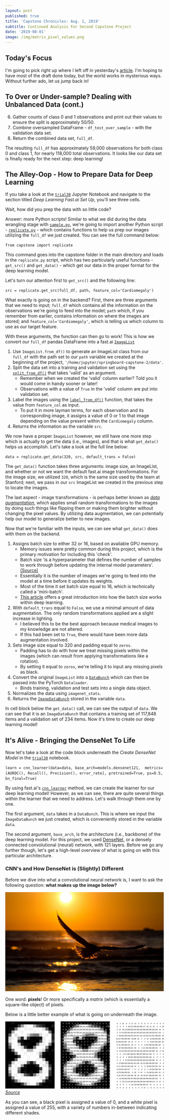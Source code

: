 ```yaml
---
layout: post
published: true
title: 'Capstone Chronicles: Aug. 1, 2019'
subtitle: Continued Analysis For Second Capstone Project
date: '2019-08-01'
image: /img/matrix_pixel_values.png
---
```

## Today's Focus

I'm going to pick right up where I left off in yesterday's [article](https://jearny58.github.io/2019-07-31-capstone-chronicles-july-31-2019/). I'm hoping to have most of the draft done today, but the world works in mysterious ways. Without further ado, let us jump back in!

## To Over or Under-sample? Dealing with Unbalanced Data (cont.)

6. Gather counts of class 0 and 1 observations and print out their values to ensure the split is approximately 50/50. 
7. Combine oversampled DataFrame - `df_test_over_sample` - with the validation data set. 
8. Return the combined data set, `full_df`. 

The resulting `full_df` has approximately 59,000 observations for both class 0 and class 1, for nearly 118,000 total observations. It looks like our data set is finally ready for the next step: deep learning! 

## The Alley-Oop - How to Prepare Data for Deep Learning

If you take a look at the [`trial30`](https://github.com/Jearny58/Springboard-DS-Portfolio/blob/master/capstone_2/trial30.ipynb) Jupyter Notebook and navigate to the section titled _Deep Learning Fast.ai Set Up_, you'll see three cells. 

Wait, how did you prep the data with so little code? 

Answer: more Python scripts! Similar to what we did during the data wrangling stage with [`sample.py`](https://github.com/Jearny58/Springboard-DS-Portfolio/blob/master/capstone_2/capstone/sample.py), we're going to import another Python script - [`replicate.py`](https://github.com/Jearny58/Springboard-DS-Portfolio/blob/master/capstone_2/capstone/replicate.py) - which contains functions to help us prep our images utilizing the `full_df` we just created. You can see the full command below:

`from capstone import replicate`

This command goes into the capstone folder in the main directory and loads in the `replicate.py` script, which has two particularly useful functions - `get_src()` and `get_data()` - which get our data in the proper format for the deep learning model. 

Let's turn our attention first to `get_src()` and the following line: 

`src = replicate.get_src(full_df, path, feature_col='Cardiomegaly')`

What exactly is going on in the backend? First, there are three arguments that we need to input; `full_df` which contains all the information on the observations we're going to feed into the model; `path` which, if you remember from earlier, contains information on where the images are stored; and `feature_col='Cardiomegaly'`, which is telling us which column to use as our target feature. 

With these arguments, the function can then go to work! This is how we convert our `full_df` pandas DataFrame into a fast.ai [`ImageList`](https://docs.fast.ai/vision.data.html#ImageList)

1. Use `ImageList.from_df()` to generate an ImageList class from our `full_df` with the path set to our `path` variable we created at the beginning of the project, `'/home/jupyter/springboard-capstone-2/data'`.
2. Split the data set into a training and validation set using the [`split_from_df()`](https://docs.fast.ai/data_block.html#ItemList.split_from_df) that takes 'valid' as an argument. 
    - Remember when we created the 'valid' column earlier? Told you it would come in handy sooner or later! 
    - Observations with a value of `True` in the 'valid' column are put into validation set. 
3. Label the images using the [`label_from_df()`](https://docs.fast.ai/data_block.html#ItemList.label_from_df) function, that takes the value from `feature_col` as input. 
    - To put it in more layman terms, for each observation and its corresponding image, it assigns a value of 0 or 1 to that image depending on the value present within the `Cardiomegaly` column. 
4. Returns the information as the variable `src`. 

We now have a proper `ImageList` however, we still have one more step which is actually to get the data (i.e., images), and that is what `get_data()` helps us accomplish. Let's take a look at the full line below:

`data = replicate.get_data(320, src, default_trans = False)`

The `get_data()` function takes three arguments: image size, an ImageList, and whether or not we want the default fast.ai image transformations. For the image size, we utilized `320`, which is the same size used by the team at Stanford; next, we pass in our `src` ImageList we created in the previous step to locate the images.

The last aspect - image transformations - is perhaps better known as [_data augmentation_](https://docs.fast.ai/vision.transform.html#Data-augmentation), which applies small random transformations to the images by doing such things like flipping them or making them brighter without changing the pixel values. By utilizing data augmentation, we can potentially help our model to generalize better to new images. 

Now that we're familiar with the inputs, we can see what `get_data()` does with them on the backend. 

1. Assigns batch size to either 32 or 16, based on available GPU memory.
    - Memory issues were pretty common during this project, which is the primary motivation for including this 'check'. 
    - Batch size 'is a hyperparameter that defines the number of samples to work through before updating the internal model parameters'. [(Source)](https://machinelearningmastery.com/difference-between-a-batch-and-an-epoch/)
    - Essentially it is the number of images we're going to feed into the model at a time before it updates its weights. 
    - Most of the time it set batch size equal to 16, which is technically called a 'mini-batch'.
    - [This article](https://machinelearningmastery.com/gentle-introduction-mini-batch-gradient-descent-configure-batch-size/) offers a great introduction into how the batch size works within deep learning. 
2. With `default_trans` equal to `False`, we use a minimal amount of data augmentation. The only random transformations applied are a slight increase in lighting. 
    - I believed this to be the best approach because medical images to my knowledge are not altered. 
    - If this had been set to `True`, there would have been more data augmentation involved. 
3. Sets image size equal to 320 and padding equal to `zeros`. 
    - Padding has to do with how we treat missing pixels within the images (which can result from applying transformations like a rotation). 
    - By setting it equal to `zeros`, we're telling it to input any missing pixels as black. 
4. Convert the original `ImageList` into a [`DataBunch`](https://docs.fast.ai/basic_data.html#DataBunch) which can then be passed into the PyTorch `Dataloader`.
    - Binds training, validation and test sets into a single data object. 
5. Normalizes the data using `imagenet_stats`. 
6. Returns the [`ImageDataBunch`](https://docs.fast.ai/vision.data.html#Computer-vision-data) stored in the variable `data`.

In cell block below the `get_data()` call, we can see the output of `data`. We can see that it is an `ImageDataBunch` that contains a training set of 117,848 items and a validation set of 234 items. Now it's time to create our deep learning model! 

## It's Alive - Bringing the DenseNet To Life

Now let's take a look at the code block underneath the _Create DenseNet Model_ in the [`trial30`](https://github.com/Jearny58/Springboard-DS-Portfolio/blob/master/capstone_2/trial30.ipynb) notebook. 

`learn = cnn_learner(data=data, base_arch=models.densenet121, 
                    metrics=[AUROC(), Recall(), Precision(), error_rate],
                    pretrained=True, ps=0.5, bn_final=True)`

By using fast.ai's [`cnn_learner`](https://docs.fast.ai/vision.learner.html#cnn_learner) method, we can create the learner for our deep learning model! However, as we can see, there are quite several things within the learner that we need to address. Let's walk through them one by one. 

The first argument, `data` takes in a `DataBunch`. This is where we input the `ImageDataBunch` we just created, which is conveniently stored in the variable `data`. 

The second argument, `base_arch`, is the architecture (i.e., backbone) of the deep learning model. For this project, we used [DenseNet](https://arxiv.org/abs/1608.06993), or a densely connected convolutional (neural) network, with 121 layers. Before we go any further though, let's get a high-level overview of what is going on with this particular architecture.

### CNN's and How DenseNet is (Slightly) Different

Before we dive into what a convolutional neural network is, I want to ask the following question: __what makes up the image below?__

![](/img/eagle_dl.jpeg)

One word: __pixels__! Or more specifically a _matrix_ (which is essentially a square-like object) of pixels. 

Below is a little better example of what is going on underneath the image. 

![](/img/matrix_pixel_values.png)
[_Source_](https://link.springer.com/article/10.1007/s13244-018-0639-9)

As you can see, a black pixel is assigned a value of 0, and a white pixel is assigned a value of 255, with a variety of numbers in-between indicating different shades.
